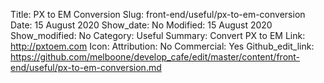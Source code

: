 Title: PX to EM Conversion
Slug: front-end/useful/px-to-em-conversion
Date: 15 August 2020
Show_date: No
Modified: 15 August 2020
Show_modified: No
Category: Useful
Summary: Convert PX to EM
Link: http://pxtoem.com
Icon:
Attribution: No
Commercial: Yes
Github_edit_link: https://github.com/melboone/develop_cafe/edit/master/content/front-end/useful/px-to-em-conversion.md